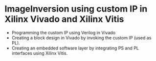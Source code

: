 # ImageInversion using custom IP in Xilinx Vivado and Xilinx Vitis
* Programming the custom IP using Verilog in Vivado
* Creating a block design in Vivado by invoking the custom IP (used as PL).
* Creating an embedded software layer by integrating PS and PL interfaces using Xilinx Vitis.
